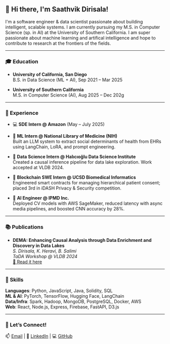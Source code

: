 ## 👋 Hi there, I'm Saathvik Dirisala!

I'm a software engineer & data scientist passionate about building intelligent, scalable systems. I am currently pursuing my M.S. in Computer Science (sp. in AI) at the University of Southern California. I am super passionate about machine learning and artifical intelligence and hope to contribute to research at the frontiers of the fields.

---

### 🎓 Education
- **University of California, San Diego**  
  B.S. in Data Science (ML + AI), Sep 2021 – Mar 2025  

- **University of Southern California**  
  M.S. in Computer Science (AI), Aug 2025 – Dec 202g

---

### 🚀 Experience
- 💻 **SDE Intern @ Amazon** (May – July 2025)

- 🧠 **ML Intern @ National Library of Medicine (NIH)**  
  Built an LLM system to extract social determinants of health from EHRs using LangChain, LoRA, and prompt engineering.

- 🔬 **Data Science Intern @ Halıcıoğlu Data Science Institute**  
  Created a causal inference pipeline for data lake exploration. Work accepted at VLDB 2024.

- 🔗 **Blockchain SWE Intern @ UCSD Biomedical Informatics**  
  Engineered smart contracts for managing hierarchical patient consent; placed 3rd in iDASH Privacy & Security competition.

- 🤖 **AI Engineer @ IPMD Inc.**  
  Deployed CV models with AWS SageMaker, reduced latency with async media pipelines, and boosted CNN accuracy by 28%.

---

### 📚 Publications
- **DEMA: Enhancing Causal Analysis through Data Enrichment and Discovery in Data Lakes**  
  _S. Dirisala, K. Heravi, B. Salimi_  
  *TaDA Workshop @ VLDB 2024*  
  [🔗 Read it here](https://tabular-data-analysis.github.io/tada2024/papers/TaDA.12.pdf)

---

### 🧰 Skills
**Languages**: Python, JavaScript, Java, Solidity, SQL  
**ML & AI**: PyTorch, TensorFlow, Hugging Face, LangChain  
**Data/Infra**: Spark, Hadoop, MongoDB, PostgreSQL, Docker, AWS  
**Web**: React, Node.js, Express, Firebase, FastAPI, D3.js

---

### 🧩 Let’s Connect!
📫 [Email](mailto:saathvik.pd@gmail.com) | 💼 [LinkedIn](https://linkedin.com/in/saathvik-dirisala-4a1817197) | 💻 [GitHub](https://github.com/saathvikpd)

